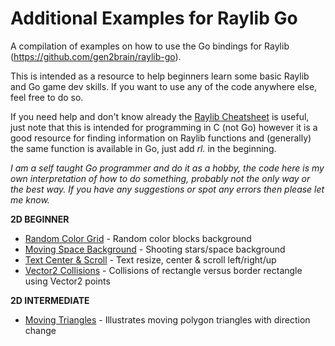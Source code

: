 # Additional Examples for Raylib Go
A compilation of examples on how to use the Go bindings for Raylib (https://github.com/gen2brain/raylib-go).

This is intended as a resource to help beginners learn some basic Raylib and Go game dev skills. If you want to use any of the code anywhere else, feel free to do so. 

If you need help and don't know already the [Raylib Cheatsheet](https://www.raylib.com/cheatsheet/cheatsheet.html) is useful, just note that this is intended for programming in C (not Go) however it is a good resource for finding information on Raylib functions and (generally) the same function is available in Go, just add *rl.* in the beginning.

*I am a self taught Go programmer and do it as a hobby, the code here is my own interpretation of how to do something, probably not the only way or the best way. If you have any suggestions or spot any errors then please let me know.* 

**2D BEGINNER**
- [Random Color Grid](https://github.com/unklnik/raylib-go-more-examples/tree/main/2D_Beginner/random_color_grid) - Random color blocks background
- [Moving Space Background](https://github.com/unklnik/raylib-go-more-examples/tree/main/2D_Beginner/stars_background) - Shooting stars/space background
- [Text Center & Scroll](https://github.com/unklnik/raylib-go-more-examples/tree/main/2D_Beginner/text_cntr_scroll) - Text resize, center & scroll left/right/up
- [Vector2 Collisions](https://github.com/unklnik/raylib-go-more-examples/tree/main/2D_Beginner/vector2_collisions) - Collisions of rectangle versus border rectangle using Vector2 points
  
**2D INTERMEDIATE**
- [Moving Triangles](https://github.com/unklnik/raylib-go-more-examples/tree/main/2D_Intermediate/moving_triangles) - Illustrates moving polygon triangles with direction change
  
<br><br>  
<br><br>  
